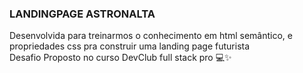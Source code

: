 ### LANDINGPAGE ASTRONALTA

Desenvolvida para treinarmos o conhecimento em html semântico, e propriedades css pra construir uma landing page futurista <br>
Desafio Proposto no curso DevClub full stack pro 💻✨


